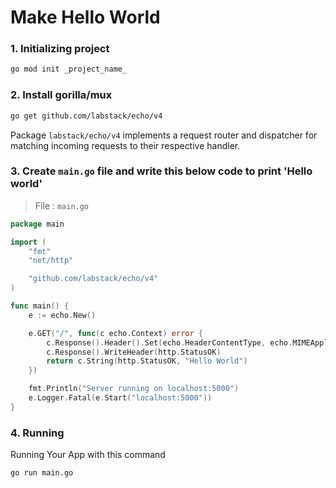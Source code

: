 # Make Hello World

### 1. Initializing project

```bash
go mod init _project_name_
```

### 2. Install gorilla/mux

```bash
go get github.com/labstack/echo/v4
```

Package `labstack/echo/v4` implements a request router and dispatcher for matching incoming requests to their respective handler.

### 3. Create `main.go` file and write this below code to print 'Hello world'

> File : `main.go`

```go
package main

import (
	"fmt"
	"net/http"

	"github.com/labstack/echo/v4"
)

func main() {
	e := echo.New()

	e.GET("/", func(c echo.Context) error {
		c.Response().Header().Set(echo.HeaderContentType, echo.MIMEApplicationJSON)
		c.Response().WriteHeader(http.StatusOK)
		return c.String(http.StatusOK, "Hello World")
	})

	fmt.Println("Server running on localhost:5000")
	e.Logger.Fatal(e.Start("localhost:5000"))
}
```

### 4. Running

Running Your App with this command

```
go run main.go
```

